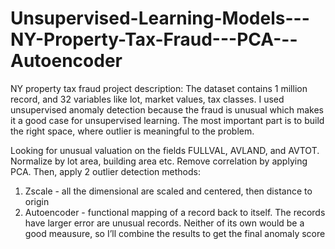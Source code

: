 # Unsupervised-Learning-Models---NY-Property-Tax-Fraud---PCA---Autoencoder
NY property tax fraud project description:
The dataset contains 1 million record, and 32 variables like lot, market values, tax classes. I used unsupervised anomaly detection because the fraud is unusual which makes it a good case for unsupervised learning. The most important part is to build the right space, where outlier is meaningful to the problem.

Looking for unusual valuation on the fields FULLVAL, AVLAND, and AVTOT. Normalize by lot area, building area etc. Remove correlation by applying PCA. 
Then, apply 2 outlier detection methods:
1. Zscale - all the dimensional are scaled and centered, then distance to origin
2. Autoencoder - functional mapping of a record back to itself. The records have larger error are unusual records.
Neither of its own would be a good meausure, so I’ll combine the results to get the final anomaly score
